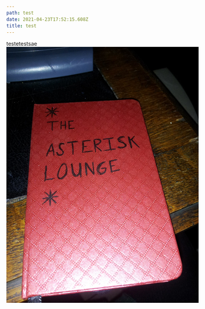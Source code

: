 ```yaml
---
path: test
date: 2021-04-23T17:52:15.608Z
title: test
---
```

testetestsae
![test image](static/assets/10620496_519620678177451_3722960245717820458_o.jpg)